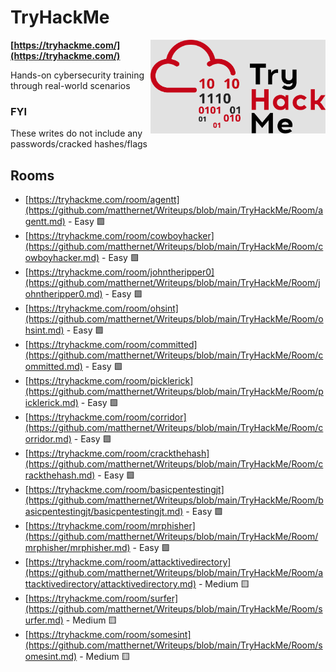 # TryHackMe

<img align="right" src="https://github.com/matthernet/Writeups/blob/main/TryHackMe/tryhackme-logo.png" width="280" height="150">

**[https://tryhackme.com/](https://tryhackme.com/)**

Hands-on cybersecurity training through real-world scenarios

### FYI
These writes do not include any passwords/cracked hashes/flags


## Rooms

* [https://tryhackme.com/room/agentt](https://github.com/matthernet/Writeups/blob/main/TryHackMe/Room/agentt.md) - Easy :green_square:
* [https://tryhackme.com/room/cowboyhacker](https://github.com/matthernet/Writeups/blob/main/TryHackMe/Room/cowboyhacker.md) - Easy :green_square:
* [https://tryhackme.com/room/johntheripper0](https://github.com/matthernet/Writeups/blob/main/TryHackMe/Room/johntheripper0.md) - Easy :green_square:
* [https://tryhackme.com/room/ohsint](https://github.com/matthernet/Writeups/blob/main/TryHackMe/Room/ohsint.md) - Easy :green_square:
* [https://tryhackme.com/room/committed](https://github.com/matthernet/Writeups/blob/main/TryHackMe/Room/committed.md) - Easy :green_square:
* [https://tryhackme.com/room/picklerick](https://github.com/matthernet/Writeups/blob/main/TryHackMe/Room/picklerick.md) - Easy :green_square:
* [https://tryhackme.com/room/corridor](https://github.com/matthernet/Writeups/blob/main/TryHackMe/Room/corridor.md) - Easy :green_square:
* [https://tryhackme.com/room/crackthehash](https://github.com/matthernet/Writeups/blob/main/TryHackMe/Room/crackthehash.md) - Easy :green_square:
* [https://tryhackme.com/room/basicpentestingjt](https://github.com/matthernet/Writeups/blob/main/TryHackMe/Room/basicpentestingjt/basicpentestingjt.md) - Easy :green_square:
* [https://tryhackme.com/room/mrphisher](https://github.com/matthernet/Writeups/blob/main/TryHackMe/Room/mrphisher/mrphisher.md) - Easy :green_square:
* [https://tryhackme.com/room/attacktivedirectory](https://github.com/matthernet/Writeups/blob/main/TryHackMe/Room/attacktivedirectory/attacktivedirectory.md) - Medium :yellow_square:
* [https://tryhackme.com/room/surfer](https://github.com/matthernet/Writeups/blob/main/TryHackMe/Room/surfer.md) - Medium :yellow_square:
* [https://tryhackme.com/room/somesint](https://github.com/matthernet/Writeups/blob/main/TryHackMe/Room/somesint.md) - Medium :yellow_square:
